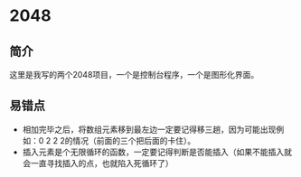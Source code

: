 # 2048

## 简介
这里是我写的两个2048项目，一个是控制台程序，一个是图形化界面。

## 易错点
- 相加完毕之后，将数组元素移到最左边一定要记得移三趟，因为可能出现例如：0 2 2 2的情况（前面的三个把后面的卡住）。
- 插入元素是个无限循环的函数，一定要记得判断是否能插入（如果不能插入就会一直寻找插入的点，也就陷入死循环了）
